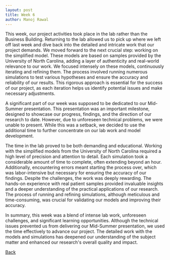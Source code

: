 ```yaml
---
layout: post
title: Week 6
author: Manoj Rawal
---
```


This week, our project activities took place in the lab rather than the Business Building. Returning to the lab allowed us to pick up where we left off last week and dive back into the detailed and intricate work that our project demands. We moved forward to the next crucial step: working on the simplified model. These models are based on samples provided by the University of North Carolina, adding a layer of authenticity and real-world relevance to our work. We focused intensely on these models, continuously iterating and refining them. The process involved running numerous simulations to test various hypotheses and ensure the accuracy and reliability of our results. This rigorous approach is essential for the success of our project, as each iteration helps us identify potential issues and make necessary adjustments.

A significant part of our week was supposed to be dedicated to our Mid-Summer presentation. This presentation was an important milestone, designed to showcase our progress, findings, and the direction of our research to date. However, due to unforeseen technical problems, we were unable to present. While this was a setback, we decided to use the additional time to further concentrate on our lab work and model development.

The time in the lab proved to be both demanding and educational. Working with the simplified models from the University of North Carolina required a high level of precision and attention to detail. Each simulation took a considerable amount of time to complete, often extending beyond an hour. Additionally, encountering errors meant starting the process over, which was labor-intensive but necessary for ensuring the accuracy of our findings.
Despite the challenges, the work was deeply rewarding. The hands-on experience with real patient samples provided invaluable insights and a deeper understanding of the practical applications of our research. The process of running and refining simulations, although meticulous and time-consuming, was crucial for validating our models and improving their accuracy.

In summary, this week was a blend of intense lab work, unforeseen challenges, and significant learning opportunities. Although the technical issues prevented us from delivering our Mid-Summer presentation, we used the time effectively to advance our project. The detailed work with the models and simulations has deepened our understanding of the subject matter and enhanced our research's overall quality and impact.

[Back](./)
